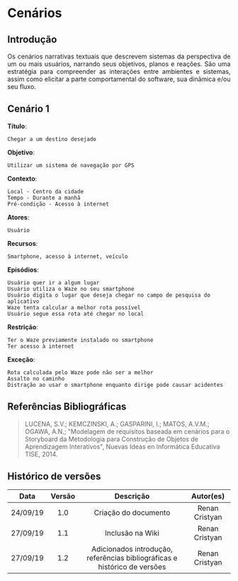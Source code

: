 # Cenários

## Introdução
<p align="justify">
Os cenários narrativas textuais que descrevem sistemas da  perspectiva de um ou mais usuários, narrando seus objetivos, planos e reações. São uma estratégia para compreender as interações entre ambientes e sistemas, assim como elicitar a parte comportamental do software, sua dinâmica e/ou seu fluxo.
</p>

## Cenário 1
**Título**:
    
    Chegar a um destino desejado

**Objetivo**: 

    Utilizar um sistema de navegação por GPS

**Contexto**: 

    Local - Centro da cidade
    Tempo - Durante a manhã
    Pré-condição - Acesso à internet

**Atores**: 

    Usuário

**Recursos**: 

    Smartphone, acesso à internet, veículo

**Episódios**:

    Usuário quer ir a algum lugar
    Usuário utiliza o Waze no seu smartphone
    Usuário digita o lugar que deseja chegar no campo de pesquisa do aplicativo
    Waze tenta calcular a melhor rota possível
    Usuário segue essa rota até chegar no local

**Restrição**:

    Ter o Waze previamente instalado no smartphone
    Ter acesso à internet

**Exceção**:

    Rota calculada pelo Waze pode não ser a melhor
    Assalto no caminho
    Distração ao usar o smartphone enquanto dirige pode causar acidentes

## Referências Bibliográficas

> LUCENA, S.V.; KEMCZINSKI, A.;  GASPARINI, I.;  MATOS, A.V.M.; OGAWA, A.N.; "Modelagem de requisitos baseada em cenários para o Storyboard da Metodologia para Construção de Objetos de Aprendizagem Interativos", Nuevas Ideas en Informática Educativa TISE, 2014.

## Histórico de versões

| Data | Versão | Descrição | Autor(es) |
|:--:|:--:|:--:|:--:|
|24/09/19|1.0|Criação do documento|Renan Cristyan|
|27/09/19|1.1|Inclusão na Wiki|Renan Cristyan|
|27/09/19|1.2|Adicionados introdução, referências bibliográficas e histórico de versões|Renan Cristyan|